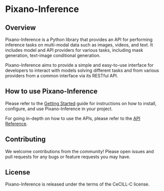 <!---
# =================================
# Copyright: CEA-LIST/DIASI/SIALV
# Author : pixano@cea.fr
# License: CECILL-C
# =================================
--->

# Pixano-Inference

## Overview

Pixano-Inference is a Python library that provides an API for performing inference tasks on multi-modal data such as images, videos, and text. It includes model and API providers for various tasks, including mask generation, text-image conditional generation.

Pixano-Inference aims to provide a simple and easy-to-use interface for developers to interact with models solving different tasks and from various providers from a common interface via its RESTful API.

## How to use Pixano-Inference

Please refer to the [Getting Started](../getting_started/index.md) guide for instructions on how to install, configure, and use Pixano-Inference in your project.

For going in-depth on how to use the APIs, please refer to the [API Reference](../api_reference/index.md).

## Contributing

We welcome contributions from the community! Please open issues and pull requests for any bugs or feature requests you may have.

## License

Pixano-Inference is released under the terms of the CeCILL-C license.
